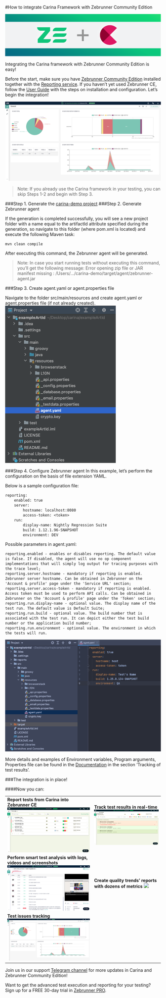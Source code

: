 #How to integrate Carina Framework with Zebrunner Community Edition

![Zebrunner + Carina logo](./img/carinaPlusZebrunner.png)

Integrating the Carina framework with Zebrunner Community Edition is easy!

Before the start, make sure you have [Zebrunner Community Edition](https://github.com/zebrunner/zebrunner)
installed together with the [Reporting service](https://github.com/zebrunner/reporting). If you haven’t yet used Zebrunner CE, 
follow the [User Guide](https://zebrunner.github.io/zebrunner/) with the steps on installation and configuration. 
Let’s begin the integration!

![Zebrunner dashboards](./img/zebrDashboards.jpg)

>Note: If you already use the Carina framework in your testing, you can skip Steps 1-2 and begin with Step 3. 

###Step 1. Generate the [carina-demo project](https://zebrunner.github.io/carina/getting_started/)
###Step 2. Generate Zebrunner agent

If the generation is completed successfully, you will see a new project folder with a name equal to the artifactId attribute specified during the generation, so navigate to this folder (where pom.xml is located) and execute the following Maven task:

```
mvn clean compile
```

After executing this command, the Zebrunner agent will be generated.

>Note: In case you start running tests without executing this command, you’ll get the following message: Error opening zip file or JAR manifest missing : /Users/…/carina-demo/target/agent/zebrunner-agent.jar

###Step 3. Create agent.yaml or agent.properties file

Navigate to the folder src/main/resources and create agent.yaml or agent.properties file (if not already created).
![Agent Folder](./img/agentFolder.png)

###Step 4. Configure Zebrunner agent
In this example, let’s perform the configuration on the basis of file extension YAML.

Below is a sample configuration file:

```
reporting:
    enabled: true
    server:
        hostname: localhost:8080
        access-token: <token>
    run:
        display-name: Nightly Regression Suite
        build: 1.12.1.96-SNAPSHOT
        environment: DEV
```
Possible parameters in agent.yaml:
```
reporting.enabled - enables or disables reporting. The default value is false. If disabled, the agent will use no op component implementations that will simply log output for tracing purposes with the trace level;
reporting.server.hostname - mandatory if reporting is enabled. Zebrunner server hostname. Can be obtained in Zebrunner on the 'Account & profile' page under the 'Service URL' section;
reporting.server.access-token - mandatory if reporting is enabled. Access token must be used to perform API calls. Can be obtained in Zebrunner on the 'Account & profile' page under the 'Token' section;
reporting.run.display-name - optional value. The display name of the test run. The default value is Default Suite;
reporting.run.build - optional value. The build number that is associated with the test run. It can depict either the test build number or the application build number;
reporting.run.environment - optional value. The environment in which the tests will run.
```

![agent configuration](./img/agentConfiguration.png)

More details and examples of Environment variables, Program arguments, Properties file can be found in the 
[Documentation](https://zebrunner.com/documentation/agents/testng) in the section ‘Tracking of test results’. 

###The integration is in place!

####Now you can:


<table>
  <tr>
    <td>
      <b>Report tests from Carina into Zebrunner CE</b>
      <img src="./img/report_tests_to_Zebrunner.png">
    </td>
    <td>
      <b>Track test results in real-time</b>
      <img src="./img/track_test_results.png">
    </td>
  </tr>
  <tr>
    <td>
      <b>Perform smart test analysis with logs, videos and screenshots</b>
      <img src="./img/perform_smart_analysis.png">
    </td>
    <td>
      <b>Create quality trends’ reports with dozens of metrics</b>
      <img src="./img/feature_live_streaming.jpg">
    </td>
  </tr>
  <tr>
    <td>
      <b>Test issues tracking</b>
      <img src="./img/zebrDashboards.jpg">
    </td>
  </tr>
</table>

Join us in our support [Telegram channel](https://t.me/zebrunner)
for more updates in Carina and Zebrunner Community Edition!

Want to get the advanced test execution and reporting for your testing? Sign up for a FREE 30-day trial in
[Zebrunner PRO](https://zebrunner.com/).